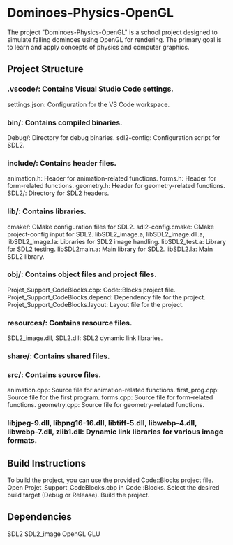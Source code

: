 # Dominoes-Physics-OpenGL
The project "Dominoes-Physics-OpenGL" is a school project designed to simulate falling dominoes using OpenGL for rendering. The primary goal is to learn and apply concepts of physics and computer graphics.

## Project Structure
### .vscode/: Contains Visual Studio Code settings.
  settings.json: Configuration for the VS Code workspace.
### bin/: Contains compiled binaries.
  Debug/: Directory for debug binaries.
  sdl2-config: Configuration script for SDL2.
### include/: Contains header files.
  animation.h: Header for animation-related functions.
  forms.h: Header for form-related functions.
  geometry.h: Header for geometry-related functions.
  SDL2/: Directory for SDL2 headers.
### lib/: Contains libraries.
  cmake/: CMake configuration files for SDL2.
    sdl2-config.cmake: CMake project-config input for SDL2.
  libSDL2_image.a, libSDL2_image.dll.a, libSDL2_image.la: Libraries for SDL2 image handling.
  libSDL2_test.a: Library for SDL2 testing.
  libSDL2main.a: Main library for SDL2.
  libSDL2.la: Main SDL2 library.
### obj/: Contains object files and project files.
  Projet_Support_CodeBlocks.cbp: Code::Blocks project file.
  Projet_Support_CodeBlocks.depend: Dependency file for the project.
  Projet_Support_CodeBlocks.layout: Layout file for the project.
### resources/: Contains resource files.
  SDL2_image.dll, SDL2.dll: SDL2 dynamic link libraries.
### share/: Contains shared files.
### src/: Contains source files.
  animation.cpp: Source file for animation-related functions.
  first_prog.cpp: Source file for the first program.
  forms.cpp: Source file for form-related functions.
  geometry.cpp: Source file for geometry-related functions.
### libjpeg-9.dll, libpng16-16.dll, libtiff-5.dll, libwebp-4.dll, libwebp-7.dll, zlib1.dll: Dynamic link libraries for various image formats.

## Build Instructions
To build the project, you can use the provided Code::Blocks project file.
  Open Projet_Support_CodeBlocks.cbp in Code::Blocks.
  Select the desired build target (Debug or Release).
  Build the project.

## Dependencies
SDL2
SDL2_image
OpenGL
GLU


